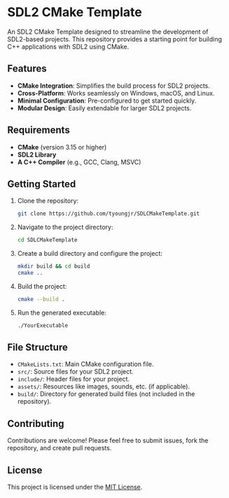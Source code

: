 # SDL2 CMake Template

An SDL2 CMake Template designed to streamline the development of SDL2-based projects. This repository provides a starting point for building C++ applications with SDL2 using CMake.

## Features

- **CMake Integration**: Simplifies the build process for SDL2 projects.
- **Cross-Platform**: Works seamlessly on Windows, macOS, and Linux.
- **Minimal Configuration**: Pre-configured to get started quickly.
- **Modular Design**: Easily extendable for larger SDL2 projects.

## Requirements

- **CMake** (version 3.15 or higher)
- **SDL2 Library**
- **A C++ Compiler** (e.g., GCC, Clang, MSVC)

## Getting Started

1. Clone the repository:
   ```bash
   git clone https://github.com/tyoungjr/SDLCMakeTemplate.git
   ```

2. Navigate to the project directory:
   ```bash
   cd SDLCMakeTemplate
   ```

3. Create a build directory and configure the project:
   ```bash
   mkdir build && cd build
   cmake ..
   ```

4. Build the project:
   ```bash
   cmake --build .
   ```

5. Run the generated executable:
   ```bash
   ./YourExecutable
   ```

## File Structure

- `CMakeLists.txt`: Main CMake configuration file.
- `src/`: Source files for your SDL2 project.
- `include/`: Header files for your project.
- `assets/`: Resources like images, sounds, etc. (if applicable).
- `build/`: Directory for generated build files (not included in the repository).

## Contributing

Contributions are welcome! Please feel free to submit issues, fork the repository, and create pull requests.

## License

This project is licensed under the [MIT License](LICENSE).
